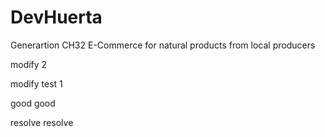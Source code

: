 # DevHuerta
Generartion CH32 E-Commerce for natural products from local producers

modify 2



modify test 1

good
good

resolve
resolve